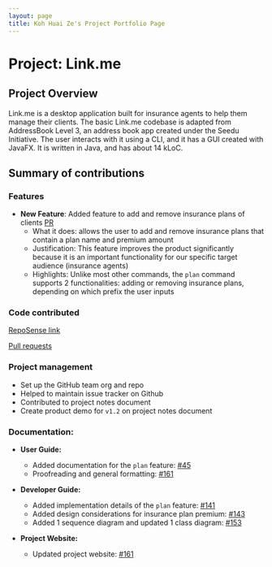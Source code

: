 ```yaml
---
layout: page
title: Koh Huai Ze's Project Portfolio Page
---
```


# Project: Link.me

## Project Overview

Link.me is a desktop application built for insurance agents to help them manage their clients. The basic
Link.me codebase is adapted from AddressBook Level 3, an address book app created under the Seedu Initiative. The user
interacts with it using a CLI, and it has a GUI created with JavaFX. It is written in Java, and has about 14 kLoC.

## Summary of contributions

### Features

* **New Feature**: Added feature to add and remove insurance plans of clients
  [PR](https://github.com/AY2021S2-CS2103T-W12-3/tp/pull/63)
  * What it does: allows the user to add and remove insurance plans that contain a plan name and premium amount
  * Justification: This feature improves the product significantly because it is an important functionality for our specific target audience (insurance agents)
  * Highlights: Unlike most other commands, the `plan` command supports 2 functionalities: adding or removing insurance plans, depending on which prefix the user inputs

### Code contributed
[RepoSense link](https://nus-cs2103-ay2021s2.github.io/tp-dashboard/?search=huaize&sort=groupTitle&sortWithin=title&since=2021-02-19&timeframe=commit&mergegroup=&groupSelect=groupByRepos&breakdown=false&tabOpen=true&tabType=authorship&tabAuthor=HuaiZe&tabRepo=AY2021S2-CS2103T-W12-3%2Ftp%5Bmaster%5D&authorshipIsMergeGroup=false&authorshipFileTypes=docs~functional-code~test-code&authorshipIsBinaryFileTypeChecked=false)

[Pull requests](https://github.com/AY2021S2-CS2103T-W12-3/tp/pulls?q=is%3Apr+author%3AHuaiZe+)

### Project management
* Set up the GitHub team org and repo
* Helped to maintain issue tracker on Github
* Contributed to project notes document
* Create product demo for `v1.2` on project notes document


### Documentation:
* **User Guide:**
  * Added documentation for the `plan` feature: [\#45](https://github.com/AY2021S2-CS2103T-W12-3/tp/pull/45)
  * Proofreading and general formatting: [\#161](https://github.com/AY2021S2-CS2103T-W12-3/tp/pull/161)
  

* **Developer Guide:**
  * Added implementation details of the `plan` feature: [\#141](https://github.com/AY2021S2-CS2103T-W12-3/tp/pull/141)
  * Added design considerations for insurance plan premium: [\#143](https://github.com/AY2021S2-CS2103T-W12-3/tp/pull/143)
  * Added 1 sequence diagram and updated 1 class diagram: [\#153](https://github.com/AY2021S2-CS2103T-W12-3/tp/pull/153)
  
* **Project Website:**
  * Updated project website: [\#161](https://github.com/AY2021S2-CS2103T-W12-3/tp/pull/161)
  
